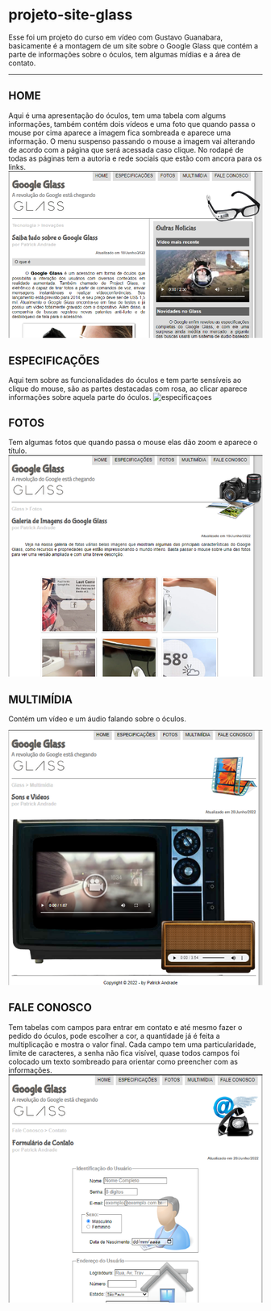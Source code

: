 # projeto-site-glass

Esse foi um projeto do curso em vídeo com Gustavo Guanabara, basicamente é a montagem de um site sobre o Google Glass que contém a parte de informações sobre o óculos, tem algumas mídias e a área de contato.

---

 ## HOME
 Aqui é uma apresentação do óculos, tem uma tabela com algums informações, também contém dois vídeos e uma foto que quando passa o mouse por cima aparece a imagem fica sombreada e aparece uma informação.
 O menu suspenso passando o mouse a imagem vai alterando de acordo com a página que será acessada caso clique.
 No rodapé de todas as páginas tem a autoria e rede sociais que estão com ancora para os links.
![home](./img/home.png)
## ESPECIFICAÇÕES
Aqui tem sobre as funcionalidades do óculos e tem parte sensíveis ao clique do mouse, são as partes destacadas com rosa, ao clicar aparece informações sobre aquela parte do óculos.
![especificaçoes](./img/especificaçoes.png)
## FOTOS
Tem algumas fotos que quando passa o mouse elas dão zoom e aparece o título.
![fotos](./img/fotos.png)
## MULTIMÍDIA
Contém um vídeo e um áudio falando sobre o óculos.

![multimidia](./img/multimidia.png)
## FALE CONOSCO
Tem tabelas com campos para entrar em contato e até mesmo fazer o pedido do óculos, pode escolher a cor, a quantidade já é feita a multiplicação e mostra o valor final.
Cada campo tem uma particularidade, limite de caracteres, a senha não fica visível, quase todos campos foi colocado um texto sombreado para orientar como preencher com as informações.
![fale conosco](./img/fale_conosco.png)
